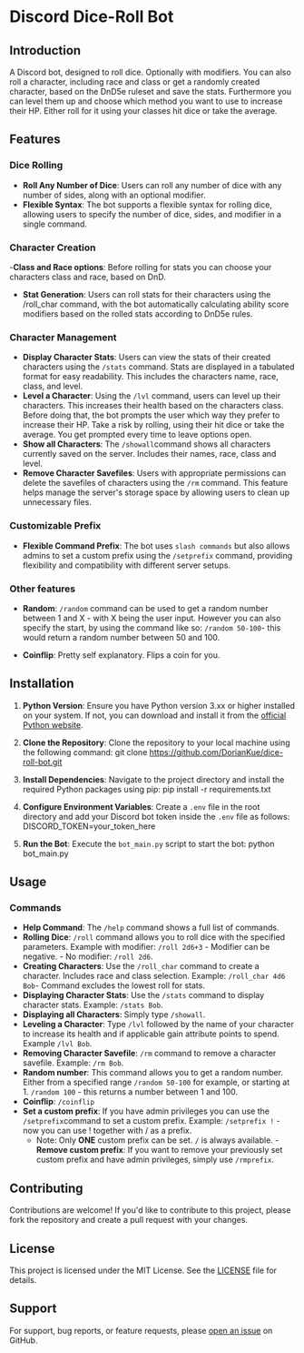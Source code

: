 # Discord Dice-Roll Bot

## Introduction

A Discord bot, designed to roll dice. Optionally with modifiers. 
You can also roll a character, including race and class or get a randomly created character, based on the DnD5e ruleset and save the stats.
Furthermore you can level them up and choose which method you want to use to increase their HP. Either roll for it using your classes hit dice or take the average.


## Features

### Dice Rolling

- **Roll Any Number of Dice**: Users can roll any number of dice with any number of sides, along with an optional modifier.
- **Flexible Syntax**: The bot supports a flexible syntax for rolling dice, allowing users to specify the number of dice, sides, and modifier in a single command.

### Character Creation

-**Class and Race options**: Before rolling for stats you can choose your characters class and race, based on DnD.

- **Stat Generation**:  Users can roll stats for their characters using the /roll_char command, with the bot automatically calculating ability score modifiers based on the rolled stats according to DnD5e rules.


### Character Management

- **Display Character Stats**: Users can view the stats of their created characters using the `/stats` command. Stats are displayed in a tabulated format for easy readability. This includes the characters name, race, class, and level.
- **Level a Character**: Using the `/lvl` command, users can level up their characters. This increases their health based on the characters class. Before doing that, the bot prompts the user which way they prefer to increase their HP. Take a risk by rolling, using their hit dice or take the average. You get prompted every time to leave options open.
- **Show all Characters**: The `/showall`command shows all characters currently saved on the server. Includes their names, race, class and level.
- **Remove Character Savefiles**: Users with appropriate permissions can delete the savefiles of characters using the `/rm` command. This feature helps manage the server's storage space by allowing users to clean up unnecessary files.

### Customizable Prefix

- **Flexible Command Prefix**: The bot uses `slash commands` but also  allows admins to set a custom prefix using the `/setprefix` command, providing flexibility and compatibility with different server setups.

### Other features

- **Random**: `/random` command can be used to get a random number between 1 and X - with X being the user input. However you can also specify the start, by using the command like so: `/random 50-100`- this would return a random number between 50 and 100.

- **Coinflip**: Pretty self explanatory. Flips a coin for you.


## Installation

1. **Python Version**: Ensure you have Python version 3.xx or higher installed on your system. If not, you can download and install it from the [official Python website](https://www.python.org/downloads/).


2. **Clone the Repository**: Clone the repository to your local machine using the following command:
git clone https://github.com/DorianKue/dice-roll-bot.git


3. **Install Dependencies**: Navigate to the project directory and install the required Python packages using pip:
pip install -r requirements.txt


4. **Configure Environment Variables**: Create a `.env` file in the root directory and add your Discord bot token inside the `.env` file as follows:
DISCORD_TOKEN=your_token_here


5. **Run the Bot**: Execute the `bot_main.py` script to start the bot:
python bot_main.py


## Usage

### Commands

- **Help Command**: The `/help` command shows a full list of commands.
- **Rolling Dice**: `/roll` command allows you to roll dice with the specified parameters. Example with modifier: `/roll 2d6+3` - Modifier can be negative. - No modifier: `/roll 2d6`.
- **Creating Characters**: Use the `/roll_char` command to create a character. Includes race and class selection. Example: `/roll_char 4d6 Bob`- Command excludes the lowest roll for stats.
- **Displaying Character Stats**: Use the `/stats` command to display character stats. Example: `/stats Bob`.
- **Displaying all Characters**: Simply type `/showall`.
- **Leveling a Character**: Type `/lvl` followed by the name of your character to increase its health and if applicable gain attribute points to spend. Example `/lvl Bob`.
- **Removing Character Savefile**: `/rm` command to remove a character savefile. Example: `/rm Bob`.
- **Random number**: This command allows you to get a random number. Either from a specified range `/random 50-100` for example, or starting at 1. `/random 100` - this returns a number between 1 and 100.
- **Coinflip**: `/coinflip`
- **Set a custom prefix**: If you have admin privileges you can use the `/setprefix`command to set a custom prefix. Example: `/setprefix !` - now you can use ! together with / as a prefix.
    - Note: Only **ONE** custom prefix can be set. `/` is always available.
-**Remove custom prefix**: If you want to remove your previously set custom prefix and have admin privileges, simply use `/rmprefix`.



## Contributing

Contributions are welcome! If you'd like to contribute to this project, please fork the repository and create a pull request with your changes.

## License

This project is licensed under the MIT License. See the [LICENSE](https://opensource.org/licenses/MIT) file for details.

## Support

For support, bug reports, or feature requests, please [open an issue](https://github.com/DorianKue/dice-roll-bot/issues) on GitHub.